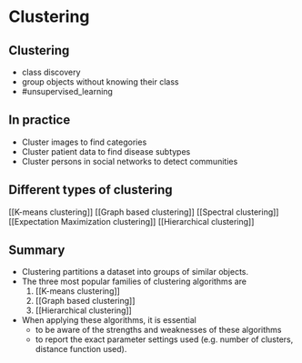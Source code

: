 # Clustering
## Clustering 
- class discovery
- group objects without knowing their class
- #unsupervised_learning 

## In practice
- Cluster images to find categories 
- Cluster patient data to find disease subtypes 
- Cluster persons in social networks to detect communities

## Different types of clustering
[[K-means clustering]]
[[Graph based clustering]]
[[Spectral clustering]]
[[Expectation Maximization clustering]]
[[Hierarchical clustering]]

## Summary

- Clustering partitions a dataset into groups of similar objects. 
- The three most popular families of clustering algorithms are 
	1) [[K-means clustering]]
	2) [[Graph based clustering]]
	3) [[Hierarchical clustering]] 
- When applying these algorithms, it is essential 
	- to be aware of the strengths and weaknesses of these algorithms 
	- to report the exact parameter settings used (e.g. number of clusters, distance function used).